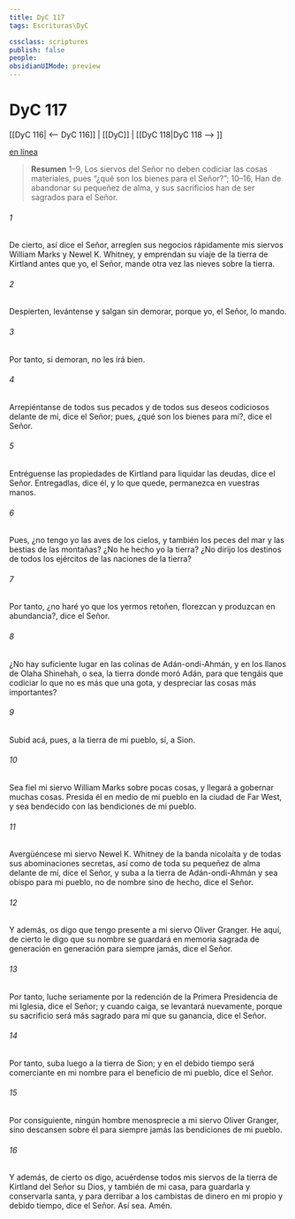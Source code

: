 ```yaml
---
title: DyC 117
tags: Escrituras\DyC

cssclass: scriptures
publish: false
people:
obsidianUIMode: preview
---
```


# DyC 117
[[DyC 116| <-- DyC 116]] | [[DyC]] | [[DyC 118|DyC 118 --> ]]

[en línea](https://churchofjesuschrist.org/study/scriptures/dc-testament/dc/117?lang=spa)

> __Resumen__
1–9, Los siervos del Señor no deben codiciar las cosas materiales, pues “¿qué son los bienes para el Señor?”; 10–16, Han de abandonar su pequeñez de alma, y sus sacrificios han de ser sagrados para el Señor.

###### 1 
De cierto, así dice el Señor, arreglen sus negocios rápidamente mis siervos William Marks y Newel K. Whitney, y emprendan su viaje de la tierra de Kirtland antes que yo, el Señor, mande otra vez las nieves sobre la tierra.

###### 2 
Despierten, levántense y salgan sin demorar, porque yo, el Señor, lo mando.

###### 3 
Por tanto, si demoran, no les irá bien.

###### 4 
Arrepiéntanse de todos sus pecados y de todos sus deseos codiciosos delante de mí, dice el Señor; pues, ¿qué son los bienes para mí?, dice el Señor.

###### 5 
Entréguense las propiedades de Kirtland para liquidar las deudas, dice el Señor. Entregadlas, dice él, y lo que quede, permanezca en vuestras manos.

###### 6 
Pues, ¿no tengo yo las aves de los cielos, y también los peces del mar y las bestias de las montañas? ¿No he hecho yo la tierra? ¿No dirijo los destinos de todos los ejércitos de las naciones de la tierra?

###### 7 
Por tanto, ¿no haré yo que los yermos retoñen, florezcan y produzcan en abundancia?, dice el Señor.

###### 8 
¿No hay suficiente lugar en las colinas de Adán-ondi-Ahmán, y en los llanos de Olaha Shinehah, o sea, la tierra donde moró Adán, para que tengáis que codiciar lo que no es más que una gota, y despreciar las cosas más importantes?

###### 9 
Subid acá, pues, a la tierra de mi pueblo, sí, a Sion.

###### 10 
Sea fiel mi siervo William Marks sobre pocas cosas, y llegará a gobernar muchas cosas. Presida él en medio de mi pueblo en la ciudad de Far West, y sea bendecido con las bendiciones de mi pueblo.

###### 11 
Avergüéncese mi siervo Newel K. Whitney de la banda nicolaíta y de todas sus abominaciones secretas, así como de toda su pequeñez de alma delante de mí, dice el Señor, y suba a la tierra de Adán-ondi-Ahmán y sea obispo para mi pueblo, no de nombre sino de hecho, dice el Señor.

###### 12 
Y además, os digo que tengo presente a mi siervo Oliver Granger. He aquí, de cierto le digo que su nombre se guardará en memoria sagrada de generación en generación para siempre jamás, dice el Señor.

###### 13 
Por tanto, luche seriamente por la redención de la Primera Presidencia de mi Iglesia, dice el Señor; y cuando caiga, se levantará nuevamente, porque su sacrificio será más sagrado para mí que su ganancia, dice el Señor.

###### 14 
Por tanto, suba luego a la tierra de Sion; y en el debido tiempo será comerciante en mi nombre para el beneficio de mi pueblo, dice el Señor.

###### 15 
Por consiguiente, ningún hombre menosprecie a mi siervo Oliver Granger, sino descansen sobre él para siempre jamás las bendiciones de mi pueblo.

###### 16 
Y además, de cierto os digo, acuérdense todos mis siervos de la tierra de Kirtland del Señor su Dios, y también de mi casa, para guardarla y conservarla santa, y para derribar a los cambistas de dinero en mi propio y debido tiempo, dice el Señor. Así sea. Amén.

